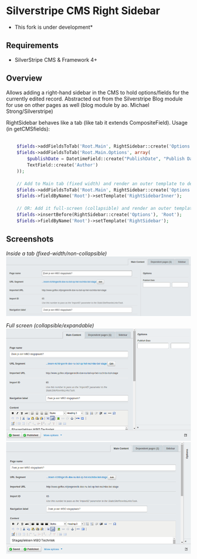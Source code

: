# Silverstripe CMS Right Sidebar
* This fork is under development*

## Requirements
- SilverStripe CMS & Framework 4+

## Overview
Allows adding a right-hand sidebar in the CMS to hold options/fields for the currently edited record. Abstracted out from the Silverstripe Blog module for use on other pages as well (blog module by ao. Michael Strong/Silverstripe)

RightSidebar behaves like a tab (like tab it extends CompositeField). 
Usage (in getCMSfields):

```php

	$fields->addFieldsToTab('Root.Main', RightSidebar::create('Options'));
	$fields->addFieldsToTab('Root.Main.Options', array(
		$publishDate = DatetimeField::create("PublishDate", "Publish Date"),
		TextField::create('Author')
	));

	// Add to Main tab (fixed width) and render an outer template to deal with our custom layout
	$fields->addFieldsToTab('Root.Main', RightSidebar::create('Options'));
	$fields->fieldByName('Root')->setTemplate('RightSidebarInner');

	// OR: Add it full-screen (collapsible) and render an outer template to deal with our custom layout
	$fields->insertBefore(RightSidebar::create('Options'), 'Root');
	$fields->fieldByName('Root')->setTemplate('RightSidebar');

```

## Screenshots

*Inside a tab (fixed-width/non-collapsible)*
![](images/screenshots/inner.png)


*Full screen (collapsible/expandable)*
![](images/screenshots/outer-expanded.png)
![](images/screenshots/outer-collapsed.png)
